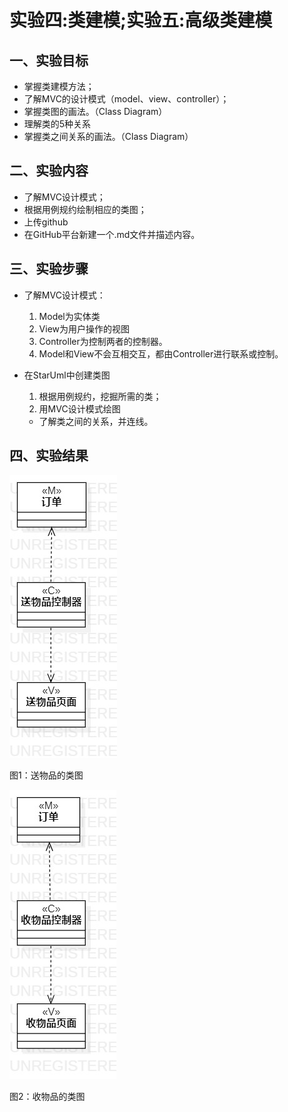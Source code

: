 # 实验四:类建模;实验五:高级类建模

## 一、实验目标
- 掌握类建模方法；
- 了解MVC的设计模式（model、view、controller）；
- 掌握类图的画法。（Class Diagram）
- 理解类的5种关系
- 掌握类之间关系的画法。（Class Diagram）
## 二、实验内容
- 了解MVC设计模式；
- 根据用例规约绘制相应的类图；
- 上传github
- 在GitHub平台新建一个.md文件并描述内容。

## 三、实验步骤
- 了解MVC设计模式：
  1. Model为实体类
  2. View为用户操作的视图
  3. Controller为控制两者的控制器。
  4. Model和View不会互相交互，都由Controller进行联系或控制。

- 在StarUml中创建类图
  1. 根据用例规约，挖掘所需的类；
  2. 用MVC设计模式绘图
  - 了解类之间的关系，并连线。

## 四、实验结果
![送物品的类图](./送物品的类图.jpg)   

图1：送物品的类图

![收物品的类图](./收物品的类图.jpg)    

图2：收物品的类图
